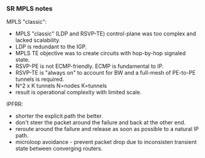 ### SR MPLS notes  

MPLS "classic":  
* MPLS "classic" (LDP and RSVP-TE) control-plane was too complex and lacked scalability.   
* LDP is redundant to the IGP.  
* MPLS TE objective was to create circuits with hop-by-hop signaled state.  
* RSVP-PE is not ECMP-friendly.  ECMP is fundamental to IP.  
* RSVP-TE is "always on" to account for BW and a full-mesh of PE-to-PE tunnels is required.  
* N^2 x K tunnels  N=nodes K=tunnels  
* result is operational complexity with limited scale.  

IPFRR:  
* shorter the explicit path the better.  
* don't steer the packet around the failure and back at the other end.  
* reroute around the failure and release as soon as possible to a natural IP path.  
* microloop avoidance - prevent packet drop due to inconsisten transient state between converging routers.  
